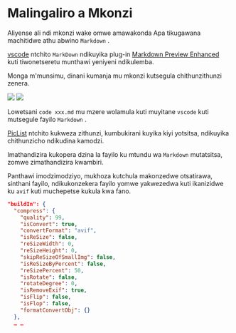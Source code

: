 # Malingaliro a Mkonzi

Aliyense ali ndi mkonzi wake omwe amawakonda Apa tikugawana machitidwe athu abwino `Markdown` .

[vscode](https://code.visualstudio.com/) ntchito `MarkDown` ndikuyika plug-in [Markdown Preview Enhanced](https://marketplace.visualstudio.com/items?itemName=shd101wyy.markdown-preview-enhanced) kuti tiwonetseretu munthawi yeniyeni ndikulemba.

Monga m'munsimu, dinani kumanja mu mkonzi kutsegula chithunzithunzi zenera.

![](https://p.3ti.site/1720775216.avif)
![](https://p.3ti.site/1720775043.avif)

Lowetsani `code xxx.md` mu mzere wolamula kuti muyitane `vscode` kuti mutsegule fayilo `Markdown` .

[PicList](https://github.com/Kuingsmile/PicList) ntchito kukweza zithunzi, kumbukirani kuyika kiyi yotsitsa, ndikuyika chithunzicho ndikudina kamodzi.

Imathandizira kukopera dzina la fayilo ku mtundu wa `Markdown` mutatsitsa, zomwe zimathandizira kwambiri.

Panthawi imodzimodziyo, mukhoza kutchula makonzedwe otsatirawa, sinthani fayilo, ndikukonzekera fayilo yomwe yakwezedwa kuti ikanizidwe ku `avif` kuti muchepetse kukula kwa fano.

```json
"buildIn": {
  "compress": {
    "quality": 99,
    "isConvert": true,
    "convertFormat": "avif",
    "isReSize": false,
    "reSizeWidth": 0,
    "reSizeHeight": 0,
    "skipReSizeOfSmallImg": false,
    "isReSizeByPercent": false,
    "reSizePercent": 50,
    "isRotate": false,
    "rotateDegree": 0,
    "isRemoveExif": true,
    "isFlip": false,
    "isFlop": false,
    "formatConvertObj": {}
  },
  … …
```